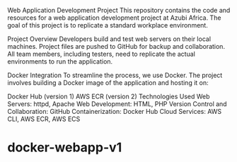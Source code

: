 Web Application Development Project
This repository contains the code and resources for a web application development project at Azubi Africa. The goal of this project is to replicate a standard workplace environment.

Project Overview
Developers build and test web servers on their local machines. Project files are pushed to GitHub for backup and collaboration. All team members, including testers, need to replicate the actual environments to run the application.

Docker Integration
To streamline the process, we use Docker. The project involves building a Docker image of the application and hosting it on:

Docker Hub (version 1)
AWS ECR (version 2)
Technologies Used
Web Servers: httpd, Apache
Web Development: HTML, PHP
Version Control and Collaboration: GitHub
Containerization: Docker Hub
Cloud Services: AWS CLI, AWS ECR, AWS ECS
# docker-webapp-v1
